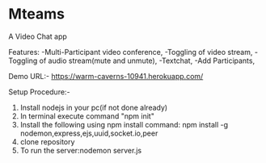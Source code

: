 # Mteams
A Video Chat app


Features:
-Multi-Participant video conference,
-Toggling of video stream,
-Toggling of audio stream(mute and unmute),
-Textchat,
-Add Participants,

Demo URL:-
https://warm-caverns-10941.herokuapp.com/


Setup Procedure:-
1. Install nodejs in your pc(if not done already)
2. In terminal execute command "npm init"
3. Install the following using npm install command: npm install -g nodemon,express,ejs,uuid,socket.io,peer
4. clone repository
5. To run the server:nodemon server.js

